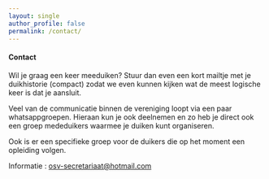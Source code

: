 ```yaml
---
layout: single
author_profile: false
permalink: /contact/
---
```


#### Contact

Wil je graag een keer meeduiken? Stuur dan even een kort mailtje met je duikhistorie (compact) zodat we even kunnen kijken wat de meest logische keer is dat je aansluit. 

Veel van de communicatie binnen de vereniging loopt via een paar whatsappgroepen. Hieraan kun je ook deelnemen en zo heb je direct ook een groep mededuikers waarmee je duiken kunt organiseren. 

Ook is er een specifieke groep voor de duikers die op het moment een opleiding volgen. 

Informatie : osv-secretariaat@hotmail.com
